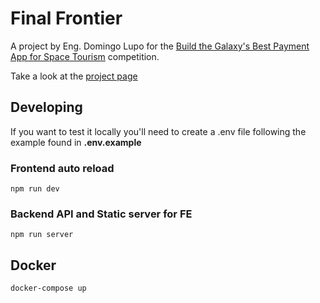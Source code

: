 # Final Frontier
A project by Eng. Domingo Lupo for the [Build the Galaxy's Best Payment App for Space Tourism](https://htg2.devpost.com/) competition.

Take a look at the [project page](https://devpost.com/software/final-frontier-sfmi1z)


## Developing
If you want to test it locally you'll need to create a .env file following the 
example found in **.env.example**

### Frontend auto reload
```
npm run dev
```
### Backend API and Static server for FE
```
npm run server
```

## Docker
```
docker-compose up
```
